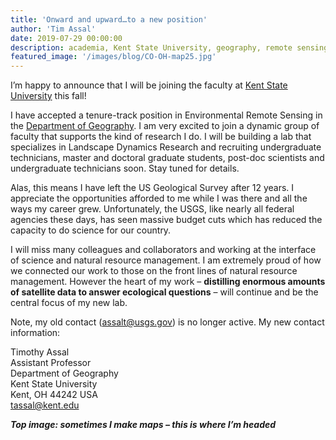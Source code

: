 ```yaml
---
title: 'Onward and upward…to a new position'
author: 'Tim Assal'
date: 2019-07-29 00:00:00
description: academia, Kent State University, geography, remote sensing
featured_image: '/images/blog/CO-OH-map25.jpg'
---
```


I’m happy to announce that I will be joining the faculty at [Kent State University](https://www.kent.edu/) this fall!

I have accepted a tenure-track position in Environmental Remote Sensing in the [Department of Geography](https://www.kent.edu/geography). I am very excited to join a dynamic group of faculty that supports the kind of research I do.  I will be building a lab that specializes in Landscape Dynamics Research and recruiting undergraduate technicians, master and doctoral graduate students,  post-doc scientists and undergraduate technicians soon. Stay tuned for details.

Alas, this means I have left the US Geological Survey after 12 years. I appreciate the opportunities afforded to me while I was there and all the ways my career grew. Unfortunately,  the USGS, like nearly all federal agencies these days, has seen massive budget cuts which has reduced the capacity to do science for our country.

I will miss many colleagues and collaborators and working at the interface of science and natural resource management. I am extremely proud of how we connected our work to those on the front lines of natural resource management. However the heart of my work – **distilling enormous amounts of satellite data to answer ecological questions** – will continue and be the central focus of my new lab.

Note, my old contact (assalt@usgs.gov) is no longer active. My new contact information:

Timothy Assal  
Assistant Professor  
Department of Geography  
Kent State University  
Kent, OH 44242 USA  
tassal@kent.edu  

***Top image: sometimes I make maps – this is where I’m headed***